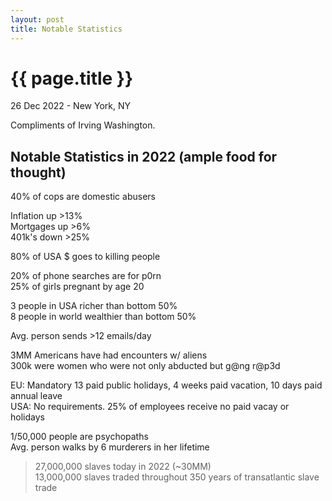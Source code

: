 ```yaml
---
layout: post
title: Notable Statistics
---
```


{{ page.title }}
================

<p class="meta">26 Dec 2022 - New York, NY</p>


Compliments of Irving Washington.


## Notable Statistics in 2022 (ample food for thought)
40% of cops are domestic abusers

Inflation up >13%  
Mortgages up >6%  
401k's down >25%

80% of USA $ goes to killing people

20% of phone searches are for p0rn  
25% of girls pregnant by age 20

3 people in USA richer than bottom 50%  
8 people in world wealthier than bottom 50%

Avg. person sends >12 emails/day

3MM Americans have had encounters w/ aliens  
300k were women who were not only abducted but g@ng r@p3d

EU: Mandatory 13 paid public holidays, 4 weeks paid vacation, 10 days paid annual leave  
USA: No requirements. 25% of employees receive no paid vacay or holidays

1/50,000 people are psychopaths  
Avg. person walks by 6 murderers in her lifetime

>27,000,000 slaves today in 2022 (~30MM)  
13,000,000 slaves traded throughout 350 years of transatlantic slave trade